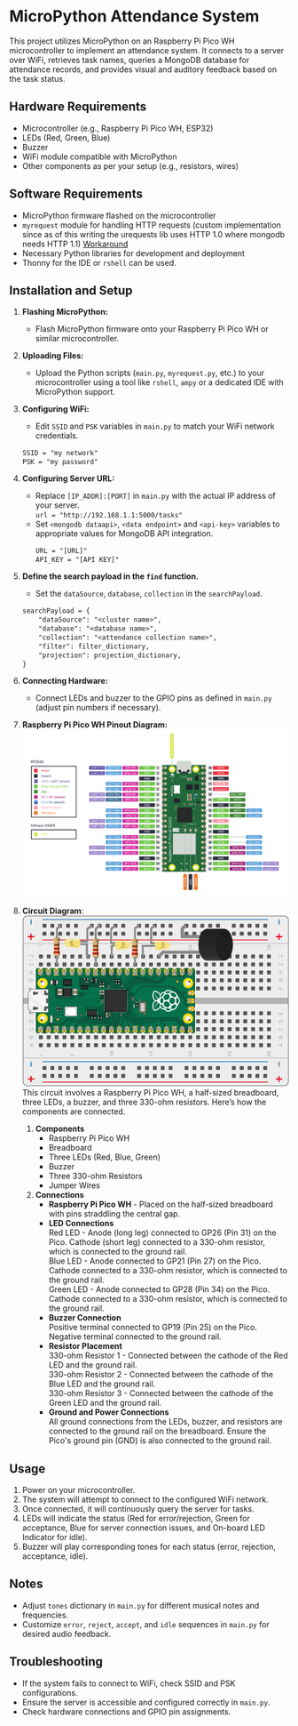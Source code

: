 # MicroPython Attendance System

This project utilizes MicroPython on an Raspberry Pi Pico WH microcontroller to implement an attendance system. It connects to a server over WiFi, retrieves task names, queries a MongoDB database for attendance records, and provides visual and auditory feedback based on the task status.

## Hardware Requirements

- Microcontroller (e.g., Raspberry Pi Pico WH, ESP32)
- LEDs (Red, Green, Blue)
- Buzzer
- WiFi module compatible with MicroPython
- Other components as per your setup (e.g., resistors, wires)

## Software Requirements

- MicroPython firmware flashed on the microcontroller
- `myrequest` module for handling HTTP requests (custom implementation since as of this writing the urequests lib uses HTTP 1.0 where mongodb needs HTTP 1.1) [Workaround](https://www.mongodb.com/community/forums/t/upgrade-required-response-code-426-when-using-data-api-on-a-fresh-m0-cluster/282232/2)
- Necessary Python libraries for development and deployment
- Thonny for the IDE or `rshell` can be used.

## Installation and Setup

1. **Flashing MicroPython:**
   - Flash MicroPython firmware onto your Raspberry Pi Pico WH or similar microcontroller.

2. **Uploading Files:**
   - Upload the Python scripts (`main.py`, `myrequest.py`, etc.) to your microcontroller using a tool like `rshell`, `ampy` or a dedicated IDE with MicroPython support.

3. **Configuring WiFi:**
   - Edit `SSID` and `PSK` variables in `main.py` to match your WiFi network credentials.
   	```
	SSID = "my network"
	PSK = "my password"
	```
4. **Configuring Server URL:**
	- Replace `[IP_ADDR]:[PORT]` in `main.py` with the actual IP address of your server.\
		`url = "http://192.168.1.1:5000/tasks"`
   	- Set `<mongodb dataapi>`, `<data endpoint>` and `<api-key>` variables to appropriate values for MongoDB API integration.
   		```
		URL = "[URL]"
		API_KEY = "[API KEY]"
		```
5. **Define the search payload in the `find` function.**
	- Set the `dataSource`, `database`, `collection` in the `searchPayload`.
	```
	searchPayload = {
		"dataSource": "<cluster name>",
		"database": "<database name>",
		"collection": "<attendance collection name>",
		"filter": filter_dictionary,
		"projection": projection_dictionary,
	}
	```
6. **Connecting Hardware:**
   - Connect LEDs and buzzer to the GPIO pins as defined in `main.py` (adjust pin numbers if necessary).

7. **Raspberry Pi Pico WH Pinout Diagram:** \
![picowh-pinout](../doc/picow-pinout.png)

8. **Circuit Diagram**: \
![circuit-image](../doc/picowh-circuit.png) \
This circuit involves a Raspberry Pi Pico WH, a half-sized breadboard, three LEDs, a buzzer, and three 330-ohm resistors. Here’s how the components are connected.
	1. **Components**
		- Raspberry Pi Pico WH
		- Breadboard
		- Three LEDs (Red, Blue, Green)
		- Buzzer
		- Three 330-ohm Resistors
		- Jumper Wires
	2. **Connections**
		- **Raspberry Pi Pico WH** - Placed on the half-sized breadboard with pins straddling the central gap.
		- **LED Connections** \
		Red LED - Anode (long leg) connected to GP26 (Pin 31) on the Pico. Cathode (short leg) connected to a 330-ohm resistor, which is connected to the ground rail. \
		Blue LED - Anode connected to GP21 (Pin 27) on the Pico. Cathode connected to a 330-ohm resistor, which is connected to the ground rail. \
		Green LED - Anode connected to GP28 (Pin 34) on the Pico. Cathode connected to a 330-ohm resistor, which is connected to the ground rail.
		- **Buzzer Connection** \
		Positive terminal connected to GP19 (Pin 25) on the Pico. Negative terminal connected to the ground rail.
		- **Resistor Placement** \
		330-ohm Resistor 1 - Connected between the cathode of the Red LED and the ground rail. \
		330-ohm Resistor 2 - Connected between the cathode of the Blue LED and the ground rail. \
	        330-ohm Resistor 3 - Connected between the cathode of the Green LED and the ground rail.
		- **Ground and Power Connections** \
		All ground connections from the LEDs, buzzer, and resistors are connected to the ground rail on the breadboard. Ensure the Pico's ground pin (GND) is also connected to the ground rail.

## Usage

1. Power on your microcontroller.
2. The system will attempt to connect to the configured WiFi network.
3. Once connected, it will continuously query the server for tasks.
4. LEDs will indicate the status (Red for error/rejection, Green for acceptance, Blue for server connection issues, and On-board LED Indicator for idle).
5. Buzzer will play corresponding tones for each status (error, rejection, acceptance, idle).

## Notes

- Adjust `tones` dictionary in `main.py` for different musical notes and frequencies.
- Customize `error`, `reject`, `accept`, and `idle` sequences in `main.py` for desired audio feedback.

## Troubleshooting

- If the system fails to connect to WiFi, check SSID and PSK configurations.
- Ensure the server is accessible and configured correctly in `main.py`.
- Check hardware connections and GPIO pin assignments.
